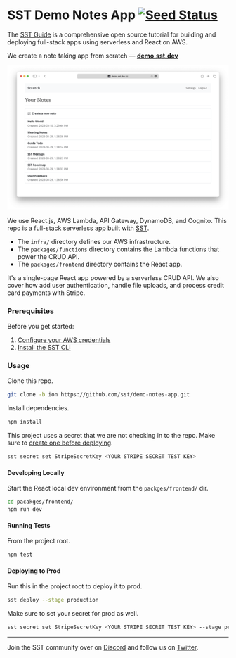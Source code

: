 # SST Demo Notes App [![Seed Status](https://api.seed.run/serverless-stack/demo-notes-app/stages/prod/build_badge)](https://console.seed.run/serverless-stack/demo-notes-app)

The [SST Guide](https://sst.dev/guide) is a comprehensive open source tutorial for building and deploying full-stack apps using serverless and React on AWS.

We create a note taking app from scratch — [**demo.sst.dev**](https://demo.sst.dev)

![Demo App](screenshot.png)

We use React.js, AWS Lambda, API Gateway, DynamoDB, and Cognito. This repo is a full-stack serverless app built with [SST](https://github.com/sst/sst).

- The `infra/` directory defines our AWS infrastructure.
- The `packages/functions` directory contains the Lambda functions that power the CRUD API.
- The `packages/frontend` directory contains the React app.

It's a single-page React app powered by a serverless CRUD API. We also cover how add user authentication, handle file uploads, and process credit card payments with Stripe.

### Prerequisites

Before you get started:

1. [Configure your AWS credentials](https://docs.sst.dev/advanced/iam-credentials#loading-from-a-file)
2. [Install the SST CLI](https://ion.sst.dev/docs/reference/cli/)

### Usage

Clone this repo.

```bash
git clone -b ion https://github.com/sst/demo-notes-app.git
```

Install dependencies.

```bash
npm install
```

This project uses a secret that we are not checking in to the repo. Make sure to [create one before deploying](https://sst.dev/chapters/handling-secrets-in-sst.html).

```bash
sst secret set StripeSecretKey <YOUR STRIPE SECRET TEST KEY>
```

#### Developing Locally

Start the React local dev environment from the `packges/frontend/` dir.

```bash
cd pacakges/frontend/
npm run dev
```

#### Running Tests

From the project root.

```bash
npm test
```

#### Deploying to Prod

Run this in the project root to deploy it to prod.

```bash
sst deploy --stage production
```

Make sure to set your secret for prod as well.

```bash
sst secret set StripeSecretKey <YOUR STRIPE SECRET TEST KEY> --stage production
```

---

Join the SST community over on [Discord](https://discord.gg/sst) and follow us on [Twitter](https://twitter.com/SST_dev).
